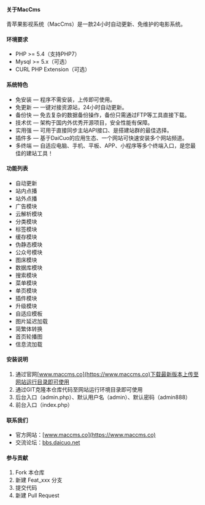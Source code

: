 #### 关于MacCms
青苹果影视系统（MacCms）是一款24小时自动更新、免维护的电影系统。

#### 环境要求
- PHP >= 5.4（支持PHP7）
- Mysql >= 5.x（可选）
- CURL PHP Extension（可选）

#### 系统特色
* 免安装 — 程序不需安装，上传即可使用。
* 免更新 — 一键对接资源站，24小时自动更新。
* 备份快 — 免去复杂的数据备份操作，备份只需通过FTP等工具直接下载。
* 技术优 — 架构于国内外优秀开源项目，安全性能有保障。
* 实用强 — 可用于直接同步主站API接口、是搭建站群的最佳选择。
* 插件多 — 基于DaiCuo的应用生态、一个网站可快速安装多个网站频道。
* 多终端 — 自适应电脑、手机、平板、APP、小程序等多个终端入口，是您最佳的建站工具！

#### 功能列表
* 自动更新
* 站内点播
* 站外点播
* 广告模块
* 云解析模块
* 分类模块
* 标签模块
* 缓存模块
* 伪静态模块
* 公众号模块
* 图床模块
* 数据库模块
* 搜索模块
* 菜单模块
* 单页模块
* 插件模块
* 升级模块
* 自适应模板
* 图片延迟加载
* 简繁体转换
* 首页轮播图
* 信息流加载

#### 安装说明
1. 通过官网[www.maccms.co](https://www.maccms.co)下载最新版本上传至网站运行目录即可使用
2. 通过GIT克隆本仓库代码至网站运行环境目录即可使用
3. 后台入口（admin.php）、默认用户名（admin）、默认密码（admin888）
4. 前台入口（index.php）

#### 联系我们
- 官方网站：[www.maccms.co](https://www.maccms.co)
- 交流论坛：[bbs.daicuo.net](http://bbs.daicuo.net/forum-60-1.html)

#### 参与贡献
1. Fork 本仓库
2. 新建 Feat_xxx 分支
3. 提交代码
4. 新建 Pull Request